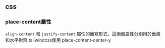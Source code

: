 ## css
### place-content屬性
`align-content` 和 `justify-content` 屬性的簡寫形式，這兩個屬性分別用於垂直和水平對齊
tailwindcss使用 place-content-center-y
